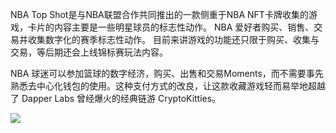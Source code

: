NBA Top Shot是与NBA联盟合作共同推出的一款侧重于NBA NFT卡牌收集的游戏，卡片的内容主要是一些明星球员的标志性动作。 NBA 爱好者购买、销售、交易并收集数字化的赛季标志性动作。 目前来讲游戏的功能还只限于购买、收集与交易，等后期还会上线锦标赛玩法内容。
​

NBA 球迷可以参加篮球的数字经济，购买、出售和交易Moments，而不需要事先熟悉去中心化钱包的使用。这种支付方式的改良，让这款收藏游戏轻而易举地超越了 Dapper Labs 曾经爆火的经典链游 CryptoKitties。
​

![](/nft_docs/images/9.png)
